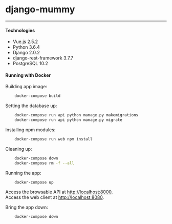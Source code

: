 # django-mummy

---

#### Technologies
- Vue.js 2.5.2
- Python 3.6.4
- Django 2.0.2
- django-rest-framework 3.7.7
- PostgreSQL 10.2

#### Running with Docker

Building app image:
```sh
    docker-compose build
```

Setting the database up:
```sh
    docker-compose run api python manage.py makemigrations
    docker-compose run api python manage.py migrate
```

Installing npm modules:
```sh
    docker-compose run web npm install
```

Cleaning up:
```sh
    docker-compose down
    docker-compose rm -f --all
```

Running the app:
```sh
    docker-compose up
```

Access the browsable API at [http://localhost:8000](http://localhost:8000).  
Access the web client at [http://localhost:8080](http://localhost:8080).

Bring the app down:
```sh
    docker-compose down
```
